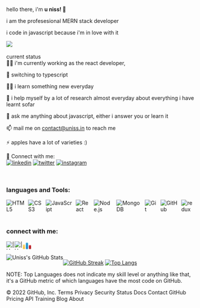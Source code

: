 hello there, i'm <b> u niss! </b>👋<br />

 i am the profesesional MERN stack developer

 i code in javascript because i'm in love with it
<!-- !(https://komarev.com/ghpvc/?username=YounusAhmad) -->
 
 ​![](https://komarev.com/ghpvc/?username=unissAhmad)

current status<br/>
👩‍💻 i'm currently working as the react developer,

🧠 switching to typescript

👯‍♀️ i learn something new everyday

🤔 i help myself by a lot of research almost everyday about everything i have learnt sofar

💬 ask me anything about javascript, either i answer you or learn it

📫 mail me on contact@uniss.in to reach me

⚡️ apples have a lot of varieties :)


🔗 Connect with me: <br/>
[![linkedin](https://img.shields.io/badge/linkedin-0A66C2?style=for-the-badge&logo=linkedin&logoColor=white)](https://www.linkedin.com/in/uniss/)
[![twitter](https://img.shields.io/badge/twitter-1DA1F2?style=for-the-badge&logo=twitter&logoColor=white)](https://twitter.com/u_nis_s)
[![instagram](https://img.shields.io/badge/instagram-3f729b?style=for-the-badge&logo=instagram&logoColor=white)](https://www.instagram.com/uniss.js/)

<br />
	

### languages and Tools:

<div style="
    display: flex;
    align-items: center;
    gap: 10px;>
	<img title="Visul studio code" align="left" alt="Visual Studio Code" width="100px" src="https://code.visualstudio.com/opengraphimg/opengraph-blog.png" />
<img title="HTML5" align="left" alt="HTML5" width="100px" src="https://t4.ftcdn.net/jpg/00/75/92/23/360_F_75922341_EQ5ir4801xHK00ysm5YhZ8nta9jGjNto.jpg" />
<img title="CSS3" align="left" alt="CSS3" width="100px" src="https://upload.wikimedia.org/wikipedia/commons/thumb/d/d5/CSS3_logo_and_wordmark.svg/1200px-CSS3_logo_and_wordmark.svg.png" />
<img title="javascript" align="left" alt="JavaScript" width="100px" src="https://upload.wikimedia.org/wikipedia/commons/thumb/6/6a/JavaScript-logo.png/800px-JavaScript-logo.png" />
<img title="React.js" align="left" alt="React" width="100px" src="https://miro.medium.com/v2/resize:fit:1200/1*y6C4nSvy2Woe0m7bWEn4BA.png" />
<img title="Node.js" align="left" alt="Node.js" width="100px" src="https://cdn.pixabay.com/photo/2015/04/23/17/41/node-js-736399_1280.png" />
<img title="MongoDB" align="left" alt="MongoDB" width="100px" src="https://www.opc-router.de/wp-content/uploads/2021/03/mongodb_thumbnail.png" />
<img title="Git" align="left" alt="Git" width="100px" src="https://res.cloudinary.com/practicaldev/image/fetch/s--bjpVKHPe--/c_imagga_scale,f_auto,fl_progressive,h_420,q_auto,w_1000/https://dev-to-uploads.s3.amazonaws.com/i/8ogqpfkvqqpyfbs3w6p7.png" />
<img align="left" alt="GitHub" width="100px" src="https://play-lh.googleusercontent.com/PCpXdqvUWfCW1mXhH1Y_98yBpgsWxuTSTofy3NGMo9yBTATDyzVkqU580bfSln50bFU" />
<!--   <img title="Python" alt="Python" src="https://raw.githubusercontent.com/Thomas-George-T/Thomas-George-T/master/assets/python.svg" width="26" />
	<img title="MySQL" alt="MySQL" src="https://raw.githubusercontent.com/Thomas-George-T/Thomas-George-T/master/assets/mysql.svg" width="26" /> -->
  <img title="Redux" alt="redux" src="https://cdn.zapier.com/storage/blog/4ec8fc7dc3a75758a3913bab9e5a4fd8_2.500x278.png" width="100px" />
</div>
<br />
	
### connect with me:

<a href="https://www.hackerrank.com/#" ><img src="https://user-images.githubusercontent.com/17762967/42728663-26ebdb04-87dd-11e8-928f-fb01479a2ce1.png" align="left" alt="| Hackerrank" width="22px" height = "22px" /></a>
<a href="https://www.codechef.com/users/#" ><img src="https://s3.amazonaws.com/codechef_shared/misc/fb-image-icon.png" align="left" alt="| Hackerrank" width="22px" height = "22px" /></a>
<a href="https://codeforces.com/profile/#" ><img src="https://github.com/XCPCIO/Codeforces-Analytics/blob/main/public/favicon-16x16.png" align="left" alt="| Hackerrank" width="22px" height = "22px" /></a>

<br />
<br/>




  <img align="left" alt="Uniss's GitHub Stats" src="https://github-readme-stats.vercel.app/api?username=unissAhmad&show_icons=true&hide_border=true" />
  
<!--   [![GitHub Streak](https://github-readme-streak-stats.herokuapp.com/?user=#)](https://git.io/streak-stats) -->
  [![GitHub Streak](https://github-readme-streak-stats.herokuapp.com/?user=unissAhmad)](https://git.io/streak-stats)
  [![Top Langs](https://github-readme-stats.vercel.app/api/top-langs/?username=unissAhmad&layout=compact)](https://github.com/unissAhmad/github-readme-stats)

  
NOTE: Top Languages does not indicate my skill level or anything like that, it's a GitHub metric of which languages have the most code on GitHub.









© 2022 GitHub, Inc.
Terms
Privacy
Security
Status
Docs
Contact GitHub
Pricing
API
Training
Blog
About
